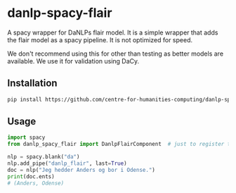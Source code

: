 # danlp-spacy-flair
A spacy wrapper for DaNLPs flair model. It is a simple wrapper that adds the flair model as a spacy pipeline. It is not
optimized for speed.

We don't recommend using this for other than testing as better models are available. We use it for validation using DaCy.


## Installation
```bash
pip install https://github.com/centre-for-humanities-computing/danlp-spacy-flair
```

## Usage
```python
import spacy
from danlp_spacy_flair import DanlpFlairComponent  # just to register the component

nlp = spacy.blank("da")
nlp.add_pipe("danlp_flair", last=True)
doc = nlp("Jeg hedder Anders og bor i Odense.")
print(doc.ents)
# (Anders, Odense)
```